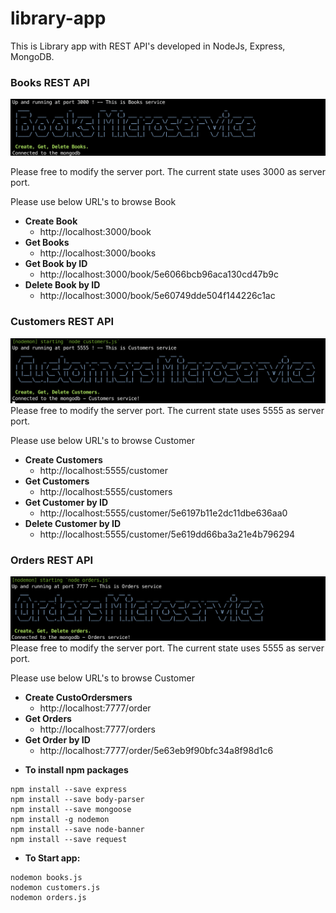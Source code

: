 # library-app
This is Library app with REST API's developed in NodeJs, Express, MongoDB.

### Books REST API
![Alt text](Books-Banner.png "Books")

Please free to modify the server port. The current state uses 3000 as server port.

Please use below URL's to browse Book

* **Create Book**
    - http://localhost:3000/book
* **Get Books**
    - http://localhost:3000/books
* **Get Book by ID**
    - http://localhost:3000/book/5e6066bcb96aca130cd47b9c
* **Delete Book by ID**
    - http://localhost:3000/book/5e60749dde504f144226c1ac

### Customers REST API
![Alt text](Customers-Banner.png "Customers")
Please free to modify the server port. The current state uses 5555 as server port.

Please use below URL's to browse Customer

* **Create Customers**
    - http://localhost:5555/customer
* **Get Customers**
    - http://localhost:5555/customers
* **Get Customer by ID**
    - http://localhost:5555/customer/5e6197b11e2dc11dbe636aa0
* **Delete Customer by ID**
    - http://localhost:5555/customer/5e619dd66ba3a21e4b796294

### Orders REST API
![Alt text](Orders-Banner.png "Orders")
Please free to modify the server port. The current state uses 5555 as server port.

Please use below URL's to browse Customer

* **Create CustoOrdersmers**
    - http://localhost:7777/order
* **Get Orders**
    - http://localhost:7777/orders
* **Get Order by ID**
    - http://localhost:7777/order/5e63eb9f90bfc34a8f98d1c6

- **To install npm packages**
```
npm install --save express
npm install --save body-parser
npm install --save mongoose
npm install -g nodemon
npm install --save node-banner
npm install --save request
```
- **To Start app:**
```
nodemon books.js
nodemon customers.js
nodemon orders.js
```